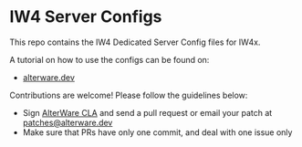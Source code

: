 # IW4 Server Configs
This repo contains the IW4 Dedicated Server Config files for IW4x.

A tutorial on how to use the configs can be found on:
* [alterware.dev](https://forum.alterware.dev/t/iw4x-server-install-guide-linux/291)

Contributions are welcome! Please follow the guidelines below:

- Sign [AlterWare CLA](https://alterware.dev/cla) and send a pull request or email your patch at patches@alterware.dev
- Make sure that PRs have only one commit, and deal with one issue only
